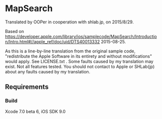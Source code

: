 # MapSearch

Translated by OOPer in cooperation with shlab.jp, on 2015/8/29.

Based on
<https://developer.apple.com/library/ios/samplecode/MapSearch/Introduction/Intro.html#//apple_ref/doc/uid/DTS40013332>
2015-08-25.

As this is a line-by-line translation from the original sample code, "redistribute the Apple Software in its entirety and without modifications" would apply. See LICENSE.txt .
Some faults caused by my translation may exist. Not all features tested.
You should not contact to Apple or SHLab(jp) about any faults caused by my translation.

## Requirements

### Build

Xcode 7.0 beta 6, iOS SDK 9.0
